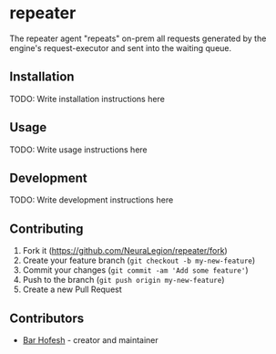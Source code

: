 # repeater

The repeater agent "repeats" on-prem all requests generated by the engine's request-executor and sent into the waiting queue.

## Installation

TODO: Write installation instructions here

## Usage

TODO: Write usage instructions here

## Development

TODO: Write development instructions here

## Contributing

1. Fork it (<https://github.com/NeuraLegion/repeater/fork>)
2. Create your feature branch (`git checkout -b my-new-feature`)
3. Commit your changes (`git commit -am 'Add some feature'`)
4. Push to the branch (`git push origin my-new-feature`)
5. Create a new Pull Request

## Contributors

- [Bar Hofesh](https://github.com/bararchy) - creator and maintainer
